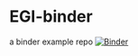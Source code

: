 # EGI-binder
a binder example repo
[![Binder](https://mybinder.org/badge_logo.svg)](https://mybinder.org/v2/gh/chudoba/EGI-binder.git/master)
